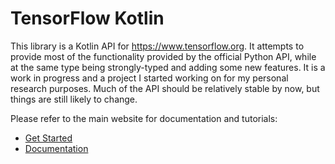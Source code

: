 # TensorFlow Kotlin

This library is a Kotlin API for https://www.tensorflow.org. It attempts to provide most of the functionality provided by the official Python API, while at the same type being strongly-typed and adding some new features. It is a work in progress and a project I started working on for my personal research purposes. Much of the API should be relatively stable by now, but things are still likely to change.

Please refer to the main website for documentation and tutorials:

- [Get Started](https://tensorflow-kotlin.dev/get-started)
- [Documentation](https://tensorflow-kotlin.dev/docs)
